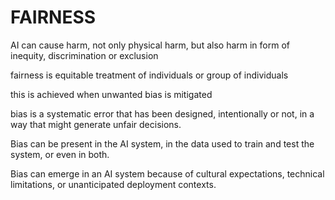 # FAIRNESS

AI can cause harm, not only physical harm, but also harm in form of inequity, discrimination or exclusion

fairness is equitable treatment of individuals or group of individuals

this is achieved when unwanted bias is mitigated

bias is a systematic error that has been designed, intentionally or not, in a way that might generate unfair decisions.

Bias can be present in the AI system, in the data used to train and test the system, or even in both.

Bias can emerge in an AI system because of cultural expectations, technical limitations, or unanticipated deployment contexts.
